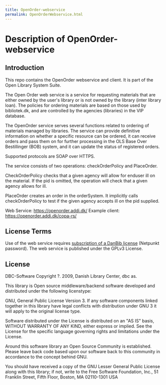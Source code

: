 ```yaml
---
title: OpenOrder-webservice
permalink: OpenOrderWebservice.html
---
```

# Description of OpenOrder-webservice

## Introduction
This repo contains the OpenOrder webservice and client. It is part of the Open Library System Suite.

The Open Order web service is a service for requesting materials that are either owned by the user's library or is not owned by the library (inter library loan). The policies for ordering materials are based on those used by bibliotek.dk, and are controlled by the agencies (libraries) in the VIP database.

The OpenOrder service serves several functions related to ordering of materials managed by libraries.
The service can provide definitive information on whether a specific resource can be ordered, it can receive orders and pass them on for further processing in the OLS Base Over Bestillinger (BOB) system, and it can update the status of registered orders.

Supported protocols are SOAP over HTTPS.

The service consists of two operations: checkOrderPolicy and PlaceOrder.

CheckOrderPolicy checks that a given agency will allow for enduser ill on the material. If the pid is omitted, the operation will check that a given agency allows for ill.

PlaceOrder creates an order in the orderSystem. It implicitly calls checkOrderPolicy to test if the given agency accepts ill on the pid supplied.

Web Service: https://openorder.addi.dk/
Example client: https://openorder.addi.dk/copa-rs/

## License Terms
Use of the web service requires [subscription of a DanBib license](http://www.dbc.dk/produkter-services/databaser_tjenester_produktoversigt/danbib) (Netpunkt password).
The web service is published under the GPLv3 License.

## License
DBC-Software Copyright ?. 2009, Danish Library Center, dbc as.

This library is Open source middleware/backend software developed and distributed under the following licenstype:

GNU, General Public License Version 3. If any software components linked together in this library have legal conflicts with distribution under GNU 3 it will apply to the original license type.

Software distributed under the License is distributed on an "AS IS" basis, WITHOUT WARRANTY OF ANY KIND, either express or implied. See the License for the specific language governing rights and limitations under the License.

Around this software library an Open Source Community is established. Please leave back code based upon our software back to this community in accordance to the concept behind GNU.

You should have received a copy of the GNU Lesser General Public License along with this library; if not, write to the Free Software Foundation, Inc., 51 Franklin Street, Fifth Floor, Boston, MA  02110-1301  USA
